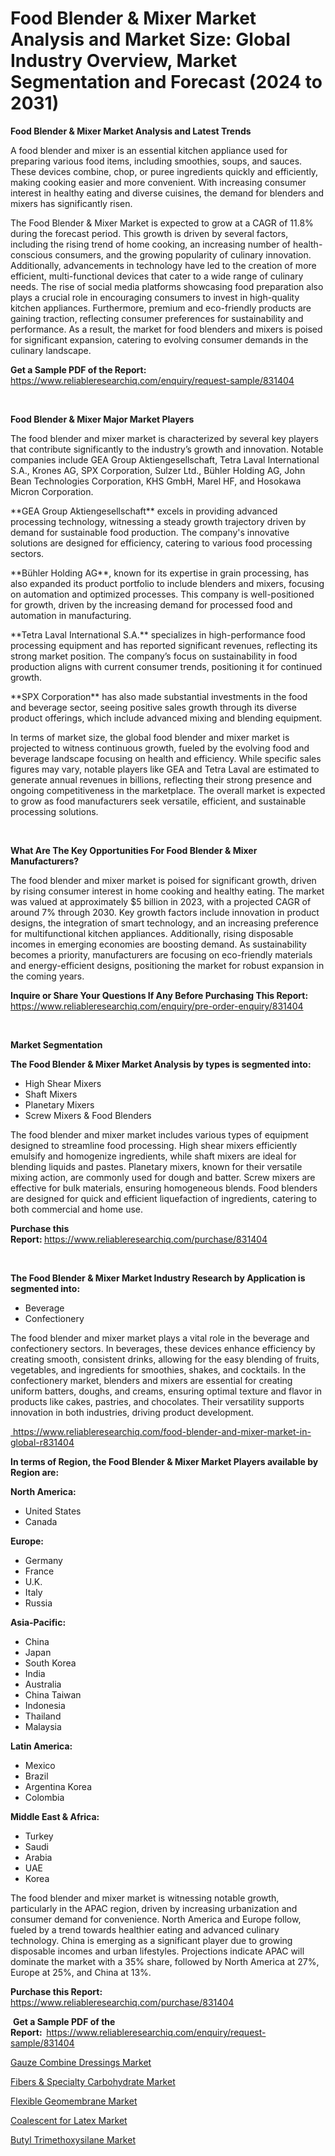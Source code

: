 <p><h1>Food Blender & Mixer Market Analysis and Market Size: Global Industry Overview, Market Segmentation and Forecast (2024 to 2031)</h1></p><p><strong>Food Blender & Mixer Market Analysis and Latest Trends</strong></p>
<p><p>A food blender and mixer is an essential kitchen appliance used for preparing various food items, including smoothies, soups, and sauces. These devices combine, chop, or puree ingredients quickly and efficiently, making cooking easier and more convenient. With increasing consumer interest in healthy eating and diverse cuisines, the demand for blenders and mixers has significantly risen.</p><p>The Food Blender & Mixer Market is expected to grow at a CAGR of 11.8% during the forecast period. This growth is driven by several factors, including the rising trend of home cooking, an increasing number of health-conscious consumers, and the growing popularity of culinary innovation. Additionally, advancements in technology have led to the creation of more efficient, multi-functional devices that cater to a wide range of culinary needs. The rise of social media platforms showcasing food preparation also plays a crucial role in encouraging consumers to invest in high-quality kitchen appliances. Furthermore, premium and eco-friendly products are gaining traction, reflecting consumer preferences for sustainability and performance. As a result, the market for food blenders and mixers is poised for significant expansion, catering to evolving consumer demands in the culinary landscape.</p></p>
<p><strong>Get a Sample PDF of the Report:&nbsp;</strong> <a href="https://www.reliableresearchiq.com/enquiry/request-sample/831404?utm_campaign=1404&utm_medium=2&utm_source=Github&utm_content=ia&utm_term=13102024&utm_id=food-blender-mixer">https://www.reliableresearchiq.com/enquiry/request-sample/831404</a></p>
<p>&nbsp;</p>
<p><strong>Food Blender & Mixer Major Market Players</strong></p>
<p><p>The food blender and mixer market is characterized by several key players that contribute significantly to the industry’s growth and innovation. Notable companies include GEA Group Aktiengesellschaft, Tetra Laval International S.A., Krones AG, SPX Corporation, Sulzer Ltd., Bühler Holding AG, John Bean Technologies Corporation, KHS GmbH, Marel HF, and Hosokawa Micron Corporation.</p><p>**GEA Group Aktiengesellschaft** excels in providing advanced processing technology, witnessing a steady growth trajectory driven by demand for sustainable food production. The company's innovative solutions are designed for efficiency, catering to various food processing sectors. </p><p>**Bühler Holding AG**, known for its expertise in grain processing, has also expanded its product portfolio to include blenders and mixers, focusing on automation and optimized processes. This company is well-positioned for growth, driven by the increasing demand for processed food and automation in manufacturing.</p><p>**Tetra Laval International S.A.** specializes in high-performance food processing equipment and has reported significant revenues, reflecting its strong market position. The company’s focus on sustainability in food production aligns with current consumer trends, positioning it for continued growth.</p><p>**SPX Corporation** has also made substantial investments in the food and beverage sector, seeing positive sales growth through its diverse product offerings, which include advanced mixing and blending equipment.</p><p>In terms of market size, the global food blender and mixer market is projected to witness continuous growth, fueled by the evolving food and beverage landscape focusing on health and efficiency. While specific sales figures may vary, notable players like GEA and Tetra Laval are estimated to generate annual revenues in billions, reflecting their strong presence and ongoing competitiveness in the marketplace. The overall market is expected to grow as food manufacturers seek versatile, efficient, and sustainable processing solutions.</p></p>
<p>&nbsp;</p>
<p><strong>What Are The Key Opportunities For Food Blender & Mixer Manufacturers?</strong></p>
<p><p>The food blender and mixer market is poised for significant growth, driven by rising consumer interest in home cooking and healthy eating. The market was valued at approximately $5 billion in 2023, with a projected CAGR of around 7% through 2030. Key growth factors include innovation in product designs, the integration of smart technology, and an increasing preference for multifunctional kitchen appliances. Additionally, rising disposable incomes in emerging economies are boosting demand. As sustainability becomes a priority, manufacturers are focusing on eco-friendly materials and energy-efficient designs, positioning the market for robust expansion in the coming years.</p></p>
<p><strong>Inquire or Share Your Questions If Any Before Purchasing This Report:</strong> <a href="https://www.reliableresearchiq.com/enquiry/pre-order-enquiry/831404?utm_campaign=1404&utm_medium=2&utm_source=Github&utm_content=ia&utm_term=13102024&utm_id=food-blender-mixer">https://www.reliableresearchiq.com/enquiry/pre-order-enquiry/831404</a></p>
<p>&nbsp;</p>
<p><strong>Market Segmentation</strong></p>
<p><strong>The Food Blender & Mixer Market Analysis by types is segmented into:</strong></p>
<p><ul><li>High Shear Mixers</li><li>Shaft Mixers</li><li>Planetary Mixers</li><li>Screw Mixers & Food Blenders</li></ul></p>
<p><p>The food blender and mixer market includes various types of equipment designed to streamline food processing. High shear mixers efficiently emulsify and homogenize ingredients, while shaft mixers are ideal for blending liquids and pastes. Planetary mixers, known for their versatile mixing action, are commonly used for dough and batter. Screw mixers are effective for bulk materials, ensuring homogeneous blends. Food blenders are designed for quick and efficient liquefaction of ingredients, catering to both commercial and home use.</p></p>
<p><strong>Purchase this Report:&nbsp;</strong><a href="https://www.reliableresearchiq.com/purchase/831404?utm_campaign=1404&utm_medium=2&utm_source=Github&utm_content=ia&utm_term=13102024&utm_id=food-blender-mixer">https://www.reliableresearchiq.com/purchase/831404</a></p>
<p>&nbsp;</p>
<p><strong>The Food Blender & Mixer Market Industry Research by Application is segmented into:</strong></p>
<p><ul><li>Beverage</li><li>Confectionery</li></ul></p>
<p><p>The food blender and mixer market plays a vital role in the beverage and confectionery sectors. In beverages, these devices enhance efficiency by creating smooth, consistent drinks, allowing for the easy blending of fruits, vegetables, and ingredients for smoothies, shakes, and cocktails. In the confectionery market, blenders and mixers are essential for creating uniform batters, doughs, and creams, ensuring optimal texture and flavor in products like cakes, pastries, and chocolates. Their versatility supports innovation in both industries, driving product development.</p></p>
<p><a href="https://www.reliableresearchiq.com/food-blender-and-mixer-market-in-global-r831404?utm_campaign=1404&utm_medium=2&utm_source=Github&utm_content=ia&utm_term=13102024&utm_id=food-blender-mixer">&nbsp;https://www.reliableresearchiq.com/food-blender-and-mixer-market-in-global-r831404</a></p>
<p><strong>In terms of Region, the Food Blender & Mixer Market Players available by Region are:</strong></p>
<p>
    <p> <strong> North America: </strong>
        <ul>
            <li>United States</li>
            <li>Canada</li>
        </ul>
        </p> 
    <p> <strong> Europe: </strong>
        <ul>
            <li>Germany</li>
            <li>France</li>
            <li>U.K.</li>
            <li>Italy</li>
            <li>Russia</li>
        </ul>
        </p> 
    <p> <strong> Asia-Pacific: </strong>
        <ul>
            <li>China</li>
            <li>Japan</li>
            <li>South Korea</li>
            <li>India</li>
            <li>Australia</li>
            <li>China Taiwan</li>
            <li>Indonesia</li>
            <li>Thailand</li>
            <li>Malaysia</li>
        </ul>
        </p> 
    <p> <strong> Latin America: </strong>
        <ul>
            <li>Mexico</li>
            <li>Brazil</li>
            <li>Argentina Korea</li>
            <li>Colombia</li>
        </ul>
        </p> 
    <p> <strong> Middle East & Africa: </strong>
        <ul>
            <li>Turkey</li>
            <li>Saudi</li>
            <li>Arabia</li>
            <li>UAE</li>
            <li>Korea</li>
        </ul>
    </p>
    </p>
<p><p>The food blender and mixer market is witnessing notable growth, particularly in the APAC region, driven by increasing urbanization and consumer demand for convenience. North America and Europe follow, fueled by a trend towards healthier eating and advanced culinary technology. China is emerging as a significant player due to growing disposable incomes and urban lifestyles. Projections indicate APAC will dominate the market with a 35% share, followed by North America at 27%, Europe at 25%, and China at 13%.</p></p>
<p><strong>Purchase this Report: </strong><a href="https://www.reliableresearchiq.com/purchase/831404?utm_campaign=1404&utm_medium=2&utm_source=Github&utm_content=ia&utm_term=13102024&utm_id=food-blender-mixer">https://www.reliableresearchiq.com/purchase/831404</a></p>
<p>&nbsp;<strong>Get a Sample PDF of the Report:&nbsp;&nbsp;</strong><a href="https://www.reliableresearchiq.com/enquiry/request-sample/831404?utm_campaign=1404&utm_medium=2&utm_source=Github&utm_content=ia&utm_term=13102024&utm_id=food-blender-mixer">https://www.reliableresearchiq.com/enquiry/request-sample/831404</a></p>
<p><strong></strong></p>
<p><p><a href="https://www.linkedin.com/pulse/gauze-combine-dressings-market-size-segmentation-trends-growth-c5mce?utm_campaign=1404&utm_medium=2&utm_source=Github&utm_content=ia&utm_term=13102024&utm_id=food-blender-mixer">Gauze Combine Dressings Market</a></p><p><a href="https://github.com/NarcisoFerry/Market-Research-Report-List-1/blob/main/fibers-specialty-carbohydrate-market.md?utm_campaign=1404&utm_medium=2&utm_source=Github&utm_content=ia&utm_term=13102024&utm_id=food-blender-mixer">Fibers & Specialty Carbohydrate Market</a></p><p><a href="https://www.linkedin.com/pulse/flexible-geomembrane-market-essentials-key-players-demand-drivers-rthaf?utm_campaign=1404&utm_medium=2&utm_source=Github&utm_content=ia&utm_term=13102024&utm_id=food-blender-mixer">Flexible Geomembrane Market</a></p><p><a href="https://www.linkedin.com/pulse/insights-coalescent-latex-industry-market-financial-status-size-qxf9c?utm_campaign=1404&utm_medium=2&utm_source=Github&utm_content=ia&utm_term=13102024&utm_id=food-blender-mixer">Coalescent for Latex Market</a></p><p><a href="https://www.linkedin.com/pulse/butyl-trimethoxysilane-market-revolution-size-share-emerging-f0zuc?utm_campaign=1404&utm_medium=2&utm_source=Github&utm_content=ia&utm_term=13102024&utm_id=food-blender-mixer">Butyl Trimethoxysilane Market</a></p></p>